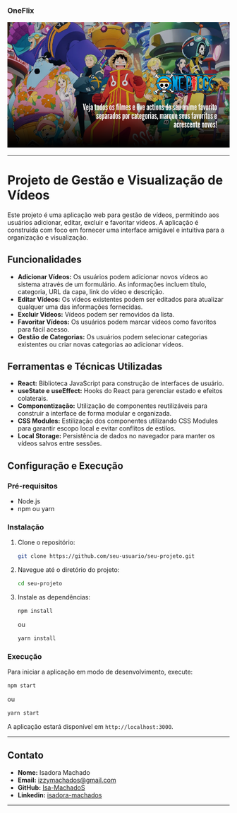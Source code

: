 
### OneFlix
![Banner](public/imagens/capa-one-piece1.png)

---

# Projeto de Gestão e Visualização de Vídeos

Este projeto é uma aplicação web para gestão de vídeos, permitindo aos usuários adicionar, editar, excluir e favoritar vídeos. A aplicação é construída com foco em fornecer uma interface amigável e intuitiva para a organização e visualização.

## Funcionalidades

- **Adicionar Vídeos:** Os usuários podem adicionar novos vídeos ao sistema através de um formulário. As informações incluem título, categoria, URL da capa, link do vídeo e descrição.
- **Editar Vídeos:** Os vídeos existentes podem ser editados para atualizar qualquer uma das informações fornecidas.
- **Excluir Vídeos:** Vídeos podem ser removidos da lista.
- **Favoritar Vídeos:** Os usuários podem marcar vídeos como favoritos para fácil acesso.
- **Gestão de Categorias:** Os usuários podem selecionar categorias existentes ou criar novas categorias ao adicionar vídeos.

## Ferramentas e Técnicas Utilizadas

- **React:** Biblioteca JavaScript para construção de interfaces de usuário.
- **useState e useEffect:** Hooks do React para gerenciar estado e efeitos colaterais.
- **Componentização:** Utilização de componentes reutilizáveis para construir a interface de forma modular e organizada.
- **CSS Modules:** Estilização dos componentes utilizando CSS Modules para garantir escopo local e evitar conflitos de estilos.
- **Local Storage:** Persistência de dados no navegador para manter os vídeos salvos entre sessões.

## Configuração e Execução

### Pré-requisitos

- Node.js
- npm ou yarn

### Instalação

1. Clone o repositório:
   ```bash
   git clone https://github.com/seu-usuario/seu-projeto.git
   ```
2. Navegue até o diretório do projeto:
   ```bash
   cd seu-projeto
   ```
3. Instale as dependências:
   ```bash
   npm install
   ```
   ou
   ```bash
   yarn install
   ```

### Execução

Para iniciar a aplicação em modo de desenvolvimento, execute:
```bash
npm start
```
ou
```bash
yarn start
```
A aplicação estará disponível em `http://localhost:3000`.

---

## Contato

- **Nome:** Isadora Machado
- **Email:** izzymachados@gmail.com
- **GitHub:** [Isa-MachadoS]([https://github.com/seu-usuario](https://github.com/Isa-MachadoS))
- **Linkedin:** [isadora-machados]([https://www.linkedin.com/in/isadora-machados/])

---
